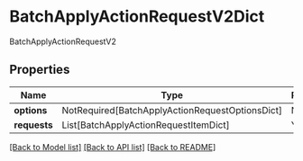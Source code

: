 # BatchApplyActionRequestV2Dict

BatchApplyActionRequestV2

## Properties
| Name | Type | Required | Description |
| ------------ | ------------- | ------------- | ------------- |
**options** | NotRequired[BatchApplyActionRequestOptionsDict] | No |  |
**requests** | List[BatchApplyActionRequestItemDict] | Yes |  |


[[Back to Model list]](../../README.md#models-v1-link) [[Back to API list]](../../README.md#documentation-for-api-endpoints) [[Back to README]](../../README.md)
